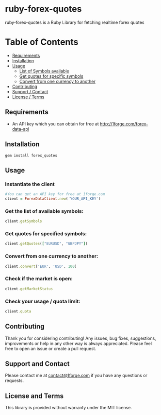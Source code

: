 # ruby-forex-quotes

ruby-forex-quotes is a Ruby Library for fetching realtime forex quotes

# Table of Contents

- [Requirements](#requirements)
- [Installation](#installation)
- [Usage](#usage)
    - [List of Symbols available](#get-the-list-of-available-symbols)
    - [Get quotes for specific symbols](#get-quotes-for-specified-symbols)
    - [Convert from one currency to another](#convert-from-one-currency-to-another)
- [Contributing](#contributing)
- [Support / Contact](#support-and-contact)
- [License / Terms](#license-and-terms)

## Requirements
* An API key which you can obtain for free at http://1forge.com/forex-data-api

## Installation
```
gem install forex_quotes
```

## Usage

### Instantiate the client
```ruby
#You can get an API key for free at 1forge.com
client = ForexDataClient.new('YOUR_API_KEY')
```

### Get the list of available symbols:

```ruby
client.getSymbols
```
### Get quotes for specified symbols:
```ruby
client.getQuotes(["EURUSD", "GBPJPY"])
```

### Convert from one currency to another:
```ruby
client.convert('EUR', 'USD', 100)
```


### Check if the market is open:
```ruby
client.getMarketStatus
```

### Check your usage / quota limit:
```ruby
client.quota
```

## Contributing
Thank you for considering contributing! Any issues, bug fixes, suggestions, improvements or help in any other way is always appreciated.  Please feel free to open an issue or create a pull request.

## Support and Contact
Please contact me at contact@1forge.com if you have any questions or requests.

## License and Terms
This library is provided without warranty under the MIT license.

